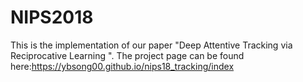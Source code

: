 # NIPS2018
This is the implementation of our paper "Deep Attentive Tracking via Reciprocative Learning
". The project page can be found here:https://ybsong00.github.io/nips18_tracking/index
